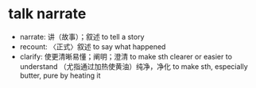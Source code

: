 # talk narrate

- narrate: 讲（故事）；叙述 to tell a story
- recount: 〈正式〉叙述 <formal> to say what happened
- clarify: 使更清晰易懂；阐明；澄清 to make sth clearer or easier to understand （尤指通过加热使黄油）纯净，净化 to make sth, especially butter, pure by heating it
